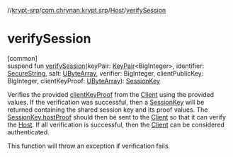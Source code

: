 //[krypt-srp](../../../index.md)/[com.chrynan.krypt.srp](../index.md)/[Host](index.md)/[verifySession](verify-session.md)

# verifySession

[common]\
suspend fun [verifySession](verify-session.md)(keyPair: [KeyPair](../-key-pair/index.md)&lt;BigInteger&gt;, identifier: [SecureString](../../../../krypt-core/krypt-core/com.chrynan.krypt.core/-secure-string/index.md), salt: [UByteArray](https://kotlinlang.org/api/latest/jvm/stdlib/kotlin/-u-byte-array/index.html), verifier: BigInteger, clientPublicKey: BigInteger, clientKeyProof: [UByteArray](https://kotlinlang.org/api/latest/jvm/stdlib/kotlin/-u-byte-array/index.html)): [SessionKey](../-session-key/index.md)

Verifies the provided [clientKeyProof](verify-session.md) from the [Client](../-client/index.md) using the provided values. If the verification was successful, then a [SessionKey](../-session-key/index.md) will be returned containing the shared session key and its proof values. The [SessionKey.hostProof](../-session-key/host-proof.md) should then be sent to the [Client](../-client/index.md) so that it can verify the [Host](index.md). If all verification is successful, then the [Client](../-client/index.md) can be considered authenticated.

This function will throw an exception if verification fails.
